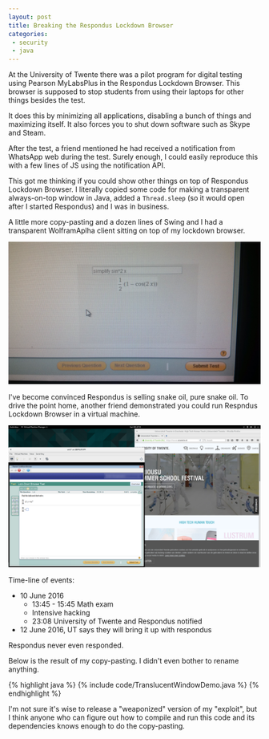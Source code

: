 ```yaml
---
layout: post
title: Breaking the Respondus Lockdown Browser
categories:
 - security
 - java
---
```


At the University of Twente there was a pilot program for digital testing using Pearson MyLabsPlus in the Respondus Lockdown Browser. This browser is supposed to stop students from using their laptops for other things besides the test.

It does this by minimizing all applications, disabling a bunch of things and maximizing itself. It also forces you to shut down software such as Skype and Steam.

After the test, a friend mentioned he had received a notification from WhatsApp web during the test.
Surely enough, I could easily reproduce this with a few lines of JS using the notification API.

This got me thinking if you could show other things on top of Respondus Lockdown Browser.
I literally copied some code for making a transparent always-on-top window in Java, added a `Thread.sleep` (so it would open after I started Respondus) and I was in business.

A little more copy-pasting and a dozen lines of Swing and I had a transparent WolframAplha client sitting on top of my lockdown browser.

![WolframAlpha client on top of Respondus](/images/respondus.jpg)

I've become convinced Respondus is selling snake oil, pure snake oil. To drive the point home, another friend demonstrated you could run Respndus Lockdown Browser in a virtual machine.

![Respondus in a VM](/images/RespndusVM.png)

Time-line of events:

 * 10 June 2016
   * 13:45 - 15:45 Math exam
   * Intensive hacking
   * 23:08 University of Twente and Respondus notified
 * 12 June 2016, UT says they will bring it up with respondus

Respondus never even responded.

Below is the result of my copy-pasting. I didn't even bother to rename anything.

{% highlight java %}
{% include code/TranslucentWindowDemo.java %}
{% endhighlight %}

I'm not sure it's wise to release a "weaponized" version of my "exploit", but I think anyone who can figure out how to compile and run this code and its dependencies knows enough to do the copy-pasting.


